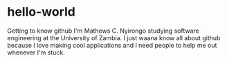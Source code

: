 # hello-world
Getting to know github
I'm Mathews C. Nyirongo studying software engineering at the University of Zambia. I just waana know all about github because I love making cool applications and I need people to help me out whenever I'm stuck.

